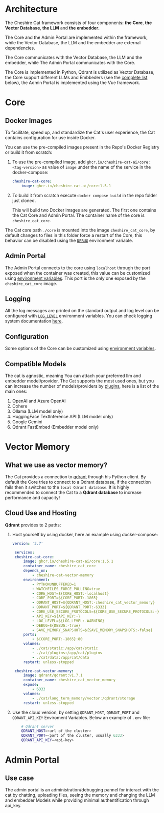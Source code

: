 # Architecture

The Cheshire Cat framework consists of four components: **the Core**, **the Vector Database**, **the LLM** and **the embedder**.

The Core and the Admin Portal are implemented within the framework, while the Vector Database, the LLM and the embedder are external dependencies.

The Core communicates with the Vector Database, the LLM and the embedder, while The Admin Portal communicates with the Core.

The Core is implemented in Python, Qdrant is utilized as Vector Database, the Core support different LLMs and Embbeders (see the [complete list](#compatible-models) below), the Admin Portal is implemented using the Vue framework.

# Core

## Docker Images

To facilitate, speed up, and standardize the Cat's user experience, the Cat contains configuration for use inside Docker.

You can use the pre-compiled images present in the Repo's Docker Registry or build it from scratch:

1. To use the pre-compiled image, add `ghcr.io/cheshire-cat-ai/core:<tag-version>` as value of `image` under the name of the service in the docker-compose:

    ```yml
    cheshire-cat-core:
        image: ghcr.io/cheshire-cat-ai/core:1.5.1
    ```

2. To build it from scratch execute `docker compose build` in the repo folder just cloned.

    This will build two Docker images are generated. The first one contains the Cat Core and Admin Portal.
    The container name of the core is `cheshire_cat_core`.

The Cat core path `./core` is mounted into the image `cheshire_cat_core`, by default changes to files in this folder force a restart of the Core, this behavior can be disabled using the [`DEBUG`](env-variables.md/#debug) environment variable.

## Admin Portal

The Admin Portal connects to the core using `localhost` through the port exposed when the container was created, this value can be customized using [environment variables](env-variables.md#core_host). This port is the only one exposed by the `cheshire_cat_core` image.

## Logging

All the log messages are printed on the standard output and log level can be configured with [`LOG_LEVEL`](env-variables.md#log_level) environment variables. You can check logging system documentation [here](../technical/plugins/logging.md).

## Configuration

Some options of the Core can be customized using [environment variables](env-variables.md).

## Compatible Models

The cat is agnostic, meaning You can attach your preferred llm and embedder model/provider. The Cat supports the most used ones, but you can increase the number of models/providers by [plugins](/technical/plugins/hooks/#__tabbed_1_5), here is a list of the main ones:

1. OpenAI and Azure OpenAI
2. Cohere
3. Ollama (LLM model only)
4. HuggingFace TextInference API (LLM model only)
5. Google Gemini
6. Qdrant FastEmbed (Embedder model only)

# Vector Memory

## What we use as vector memory?
The Cat provides a connection to [qdrant](https://qdrant.tech/) through his Python client. 
By default the Core tries to connect to a Qdrant database, if the connection fails then it switches to the `local Qdrant database`.
It is highly recommended to connect the Cat to a **Qdrant database** to increase performance and capacity!

## Cloud Use and Hosting
**Qdrant** provides to 2 paths:

1. Host yourself by using docker, here an example using docker-compose:
   ```yml
   version: '3.7'

    services:
    cheshire-cat-core:
        image: ghcr.io/cheshire-cat-ai/core:1.5.1
        container_name: cheshire_cat_core
        depends_on:
            - cheshire-cat-vector-memory
        environment:
            - PYTHONUNBUFFERED=1
            - WATCHFILES_FORCE_POLLING=true
            - CORE_HOST=${CORE_HOST:-localhost}
            - CORE_PORT=${CORE_PORT:-1865}
            - QDRANT_HOST=${QDRANT_HOST:-cheshire_cat_vector_memory}
            - QDRANT_PORT=${QDRANT_PORT:-6333}
            - CORE_USE_SECURE_PROTOCOLS=${CORE_USE_SECURE_PROTOCOLS:-}
            - API_KEY=${API_KEY:-}
            - LOG_LEVEL=${LOG_LEVEL:-WARNING}
            - DEBUG=${DEBUG:-true}
            - SAVE_MEMORY_SNAPSHOTS=${SAVE_MEMORY_SNAPSHOTS:-false}
        ports:
            - ${CORE_PORT:-1865}:80
        volumes:
            - ./cat/static:/app/cat/static
            - ./cat/plugins:/app/cat/plugins
            - ./cat/data:/app/cat/data
        restart: unless-stopped

    cheshire-cat-vector-memory:
        image: qdrant/qdrant:v1.7.1
        container_name: cheshire_cat_vector_memory
        expose:
            - 6333
        volumes:
            - ./cat/long_term_memory/vector:/qdrant/storage
        restart: unless-stopped
   ```
   
2. Use the cloud version, by setting `QDRANT_HOST`, `QDRANT_PORT` and `QDRANT_API_KEY` Enviroment Variables. Below an example of `.env` file:
    ```bash
        # Qdrant server
        QDRANT_HOST=<url of the cluster>
        QDRANT_PORT=<port of the cluster, usually 6333>
        QDRANT_API_KEY=<api-key>
    ```



# Admin Portal

## Use case
The admin portal is an administration/debugging pannel for interact with the cat by chatting, uploading files, seeing the memory and changing the LLM and embedder Models while providing minimal authentification through api_key.

